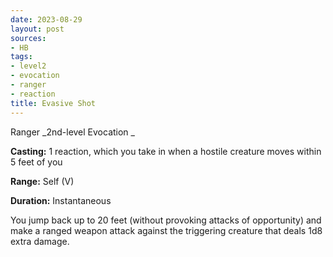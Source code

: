 ```yaml
---
date: 2023-08-29
layout: post
sources:
- HB
tags:
- level2
- evocation
- ranger
- reaction
title: Evasive Shot
---
```


Ranger
_2nd-level Evocation _

**Casting:** 1 reaction, which you take in when a hostile creature moves within 5 feet of you

**Range:** Self (V)

**Duration:** Instantaneous

You jump back up to 20 feet (without provoking attacks of opportunity)  and make a ranged weapon attack against the triggering creature that deals 1d8 extra damage. 

